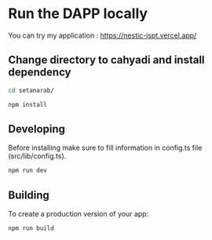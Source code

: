 # Run the DAPP locally

You can try my application : https://nestic-ispt.vercel.app/

## Change directory to cahyadi and install dependency

```bash
cd setanarab/
```

```bash
npm install
```

## Developing

Before installing make sure to fill information in config.ts file (src/lib/config.ts).

```bash
npm run dev
```

## Building

To create a production version of your app:

```bash
npm run build
```
